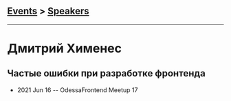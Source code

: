 ## [Events](../README.md) > [Speakers](../speakers.md)
---

# Дмитрий Хименес

## Частые ошибки при разработке фронтенда
- 2021 Jun 16 -- OdessaFrontend Meetup 17    
